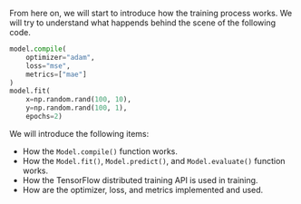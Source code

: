 From here on, we will start to introduce how the training process works.
We will try to understand what happends behind the scene of the following code.

```py
model.compile(
    optimizer="adam",
    loss="mse",
    metrics=["mae"]
)
model.fit(
    x=np.random.rand(100, 10),
    y=np.random.rand(100, 1),
    epochs=2)
```

We will introduce the following items:
* How the `Model.compile()` function works.
* How the `Model.fit()`, `Model.predict()`, and `Model.evaluate()` function works.
* How the TensorFlow distributed training API is used in training.
* How are the optimizer, loss, and metrics implemented and used.
